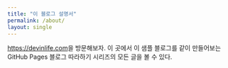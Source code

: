 ```yaml
---
title: "이 블로그 설명서"
permalink: /about/
layout: single
---
```


<https://devinlife.com>을 방문해보자.
이 곳에서 이 샘플 블로그를 같이 만들어보는 GitHub Pages 블로그 따라하기 시리즈의 모든 글을 볼 수 있다.
